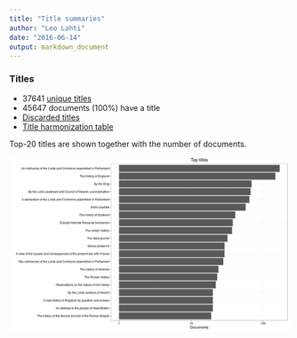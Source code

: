 ```yaml
---
title: "Title summaries"
author: "Leo Lahti"
date: "2016-06-14"
output: markdown_document
---
```



### Titles

 * 37641 [unique titles](output.tables/title_accepted.csv)
 * 45647 documents (100%) have a title
 * [Discarded titles](output.tables/title_discarded.csv)
 * [Title harmonization table](output.tables/title_conversion_nontrivial.csv)

Top-20 titles are shown together with the number of documents.

![plot of chunk summarytitle](figure/summarytitle-1.png)

